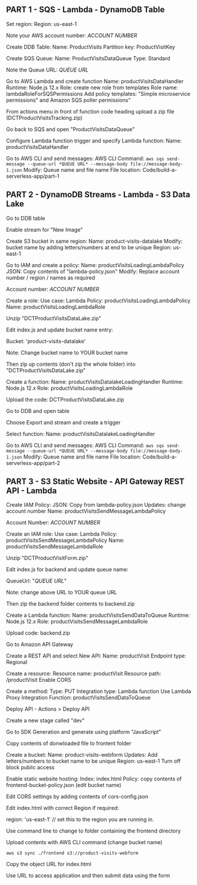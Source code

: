 ## PART 1 - SQS - Lambda - DynamoDB Table ##

Set region:
    Region: us-east-1

Note your AWS account number: *ACCOUNT NUMBER*

Create DDB Table:
	Name: ProductVisits
	Partition key: ProductVisitKey
	
Create SQS Queue:
	Name: ProductVisitsDataQueue
	Type: Standard
	
Note the Queue URL: *QUEUE URL*

Go to AWS Lambda and create function
	Name: productVisitsDataHandler
	Runtime: Node.js 12.x
	Role: create new role from templates
	Role name: lambdaRoleForSQSPermissions
	Add policy templates: "Simple microservice permissions" and Amazon SQS poller permissions"
	
From actions menu in front of function code heading upload a zip file (DCTProductVisitsTracking.zip)

Go back to SQS and open "ProductVisitsDataQueue"

Configure Lambda function trigger and specify Lambda function:
    Name: productVisitsDataHandler

Go to AWS CLI and send messages:
    AWS CLI Command: `aws sqs send-message --queue-url *QUEUE URL* --message-body file://message-body-1.json`
    Modify: Queue name and file name
    File location: Code/build-a-serverless-app/part-1

## PART 2 - DynamoDB Streams - Lambda - S3 Data Lake ##

Go to DDB table

Enable stream for "New Image"

Create S3 bucket in same region:
	Name: product-visits-datalake
    Modify: bucket name by adding letters/numbers at end to be unique
    Region: us-east-1

Go to IAM and create a policy:
	Name: productVisitsLoadingLambdaPolicy
	JSON: Copy contents of "lambda-policy.json"
	Modify: Replace account number / region / names as required

Account number: *ACCOUNT NUMBER*

Create a role:
	Use case: Lambda
	Policy: productVisitsLoadingLambdaPolicy
	Name: productVisitsLoadingLambdaRole

Unzip "DCTProductVisitsDataLake.zip" 

Edit index.js and update bucket name entry:

Bucket: 'product-visits-datalake'

Note: Change bucket name to YOUR bucket name

Then zip up contents (don't zip the whole folder) into "DCTProductVisitsDataLake.zip"

Create a function:
	Name: productVisitsDatalakeLoadingHandler
	Runtime: Node.js 12.x
	Role: productVisitsLoadingLambdaRole
	
Upload the code: DCTProductVisitsDataLake.zip

Go to DDB and open table

Choose Export and stream and create a trigger

Select function:
    Name: productVisitsDatalakeLoadingHandler

Go to AWS CLI and send messages:
    AWS CLI Command: `aws sqs send-message --queue-url *QUEUE URL* --message-body file://message-body-1.json`
    Modify: Queue name and file name
    File location: Code/build-a-serverless-app/part-2

## PART 3 - S3 Static Website - API Gateway REST API - Lambda ##

Create IAM Policy:
	JSON: Copy from lambda-policy.json
	Updates: change account number
	Name: productVisitsSendMessageLambdaPolicy

Account Number: *ACCOUNT NUMBER*
	
Create an IAM role:
	Use case: Lambda
	Policy: productVisitsSendMessageLambdaPolicy
	Name: productVisitsSendMessageLambdaRole
	
	
Unzip "DCTProductVisitForm.zip"

Edit index.js for backend and update queue name:

QueueUrl: "*QUEUE URL*"

Note: change above URL to YOUR queue URL

Then zip the backend folder contents to backend.zip

Create a Lambda function:
	Name: productVisitsSendDataToQueue
	Runtime: Node.js 12.x
	Role: productVisitsSendMessageLambdaRole
	
Upload code: backend.zip

Go to Amazon API Gateway

Create a REST API and select New API:
	Name: productVisit
	Endpoint type: Regional
	
Create a resource:
	Resource name: productVisit
	Resource path: /productVisit
	Enable CORS
	
Create a method:
	Type: PUT
	Integration type: Lambda function
	Use Lambda Proxy Integration
	Function: productVisitsSendDataToQueue
	
Deploy API - Actions > Deploy API

Create a new stage called "dev"

Go to SDK Generation and generate using platform "JavaScript"

Copy contents of donwloaded file to frontent folder

Create a bucket:
	Name: product-visits-webform
    Updates: Add letters/numbers to bucket name to be unique
	Region: us-east-1
	Turn off block public access
    
	
Enable static website hosting:
	Index: index.html
	Policy: copy contents of frontend-bucket-policy.json (edit bucket name)
	
Edit CORS settings by adding contents of cors-config.json

Edit index.html with correct Region if required:

region: 'us-east-1' // set this to the region you are running in.

Use command line to change to folder containing the frontend directory

Upload contents with AWS CLI command (change bucket name)

`aws s3 sync ./frontend s3://product-visits-webform`

Copy the object URL for index.html

Use URL to access application and then submit data using the form
